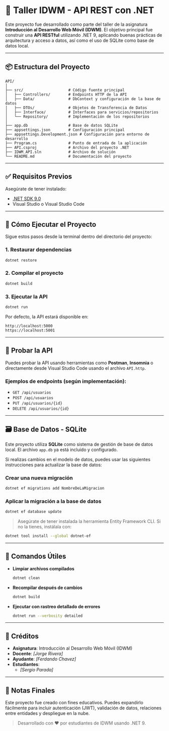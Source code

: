 
# 📱 Taller IDWM - API REST con .NET

Este proyecto fue desarrollado como parte del taller de la asignatura **Introducción al Desarrollo Web Móvil (IDWM)**. El objetivo principal fue construir una **API RESTful** utilizando .NET 9, aplicando buenas prácticas de arquitectura y acceso a datos, así como el uso de SQLite como base de datos local.

---

## 📦 Estructura del Proyecto

```plaintext
API/
│
├── src/                    # Código fuente principal
│   ├── Controllers/        # Endpoints HTTP de la API
│   ├── Data/               # DbContext y configuración de la base de datos
│   ├── DTOs/               # Objetos de Transferencia de Datos
│   ├── Interface/          # Interfaces para servicios/repositorios
│   └── Repository/         # Implementación de los repositorios
│
├── app.db                  # Base de datos SQLite
├── appsettings.json        # Configuración principal
├── appsettings.Development.json # Configuración para entorno de desarrollo
├── Program.cs              # Punto de entrada de la aplicación
├── API.csproj              # Archivo del proyecto .NET
├── IDWM_API.sln            # Archivo de solución
└── README.md               # Documentación del proyecto
```

---

## ✅ Requisitos Previos

Asegúrate de tener instalado:

- [.NET SDK 9.0](https://dotnet.microsoft.com/download)
- Visual Studio o Visual Studio Code

---

## 🚀 Cómo Ejecutar el Proyecto

Sigue estos pasos desde la terminal dentro del directorio del proyecto:

### 1. Restaurar dependencias

```bash
dotnet restore
```

### 2. Compilar el proyecto

```bash
dotnet build
```

### 3. Ejecutar la API

```bash
dotnet run
```

Por defecto, la API estará disponible en:
```
http://localhost:5000
https://localhost:5001
```

---

## 🧪 Probar la API

Puedes probar la API usando herramientas como **Postman**, **Insomnia** o directamente desde Visual Studio Code usando el archivo `API.http`.

### Ejemplos de endpoints (según implementación):

- `GET /api/usuarios`
- `POST /api/usuarios`
- `PUT /api/usuarios/{id}`
- `DELETE /api/usuarios/{id}`

---

## 🗃 Base de Datos - SQLite

Este proyecto utiliza **SQLite** como sistema de gestión de base de datos local. El archivo `app.db` ya está incluido y configurado.

Si realizas cambios en el modelo de datos, puedes usar las siguientes instrucciones para actualizar la base de datos:

### Crear una nueva migración

```bash
dotnet ef migrations add NombreDeLaMigracion
```

### Aplicar la migración a la base de datos

```bash
dotnet ef database update
```

> Asegúrate de tener instalada la herramienta Entity Framework CLI. Si no la tienes, instálala con:

```bash
dotnet tool install --global dotnet-ef
```

---

## 🧹 Comandos Útiles

- **Limpiar archivos compilados**  
  ```bash
  dotnet clean
  ```

- **Recompilar después de cambios**  
  ```bash
  dotnet build
  ```

- **Ejecutar con rastreo detallado de errores**  
  ```bash
  dotnet run --verbosity detailed
  ```

---

## 🤝 Créditos

- **Asignatura**: Introducción al Desarrollo Web Móvil (IDWM)  
- **Docente**: *[Jorge Rivera]*
- **Ayudante**: *[Ferdando Chavez]*  
- **Estudiantes**:  
  - *[Sergio Parada]*  


---

## 📌 Notas Finales

Este proyecto fue creado con fines educativos. Puedes expandirlo fácilmente para incluir autenticación (JWT), validación de datos, relaciones entre entidades y despliegue en la nube.

> Desarrollado con ❤️ por estudiantes de IDWM usando .NET 9.
